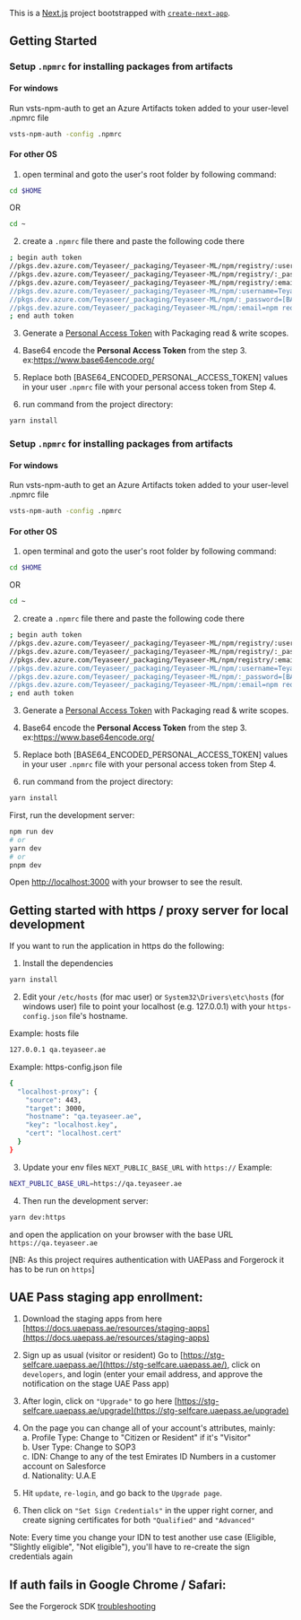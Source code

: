 This is a [Next.js](https://nextjs.org/) project bootstrapped with [`create-next-app`](https://github.com/vercel/next.js/tree/canary/packages/create-next-app).

## Getting Started

### Setup `.npmrc` for installing packages from artifacts

#### For windows

Run vsts-npm-auth to get an Azure Artifacts token added to your user-level .npmrc file

```bash
vsts-npm-auth -config .npmrc
```

#### For other OS

1. open terminal and goto the user's root folder by following command:

```bash
cd $HOME
```

OR

```bash
cd ~
```

2. create a `.npmrc` file there and paste the following code there

```bash
; begin auth token
//pkgs.dev.azure.com/Teyaseer/_packaging/Teyaseer-ML/npm/registry/:username=Teyaseer
//pkgs.dev.azure.com/Teyaseer/_packaging/Teyaseer-ML/npm/registry/:_password=[BASE64_ENCODED_PERSONAL_ACCESS_TOKEN]
//pkgs.dev.azure.com/Teyaseer/_packaging/Teyaseer-ML/npm/registry/:email=npm requires email to be set but doesn't use the value
//pkgs.dev.azure.com/Teyaseer/_packaging/Teyaseer-ML/npm/:username=Teyaseer
//pkgs.dev.azure.com/Teyaseer/_packaging/Teyaseer-ML/npm/:_password=[BASE64_ENCODED_PERSONAL_ACCESS_TOKEN]
//pkgs.dev.azure.com/Teyaseer/_packaging/Teyaseer-ML/npm/:email=npm requires email to be set but doesn't use the value
; end auth token
```

3. Generate a [Personal Access Token](https://dev.azure.com/Teyaseer/_details/security/tokens) with Packaging read & write scopes.

4. Base64 encode the **Personal Access Token** from the step 3.
   ex:https://www.base64encode.org/

5. Replace both [BASE64_ENCODED_PERSONAL_ACCESS_TOKEN] values in your user `.npmrc` file with your personal access token from Step 4.

6. run command from the project directory:

```bash
yarn install
```

### Setup `.npmrc` for installing packages from artifacts

#### For windows

Run vsts-npm-auth to get an Azure Artifacts token added to your user-level .npmrc file

```bash
vsts-npm-auth -config .npmrc
```

#### For other OS

1. open terminal and goto the user's root folder by following command:

```bash
cd $HOME
```

OR

```bash
cd ~
```

2. create a `.npmrc` file there and paste the following code there

```bash
; begin auth token
//pkgs.dev.azure.com/Teyaseer/_packaging/Teyaseer-ML/npm/registry/:username=Teyaseer
//pkgs.dev.azure.com/Teyaseer/_packaging/Teyaseer-ML/npm/registry/:_password=[BASE64_ENCODED_PERSONAL_ACCESS_TOKEN]
//pkgs.dev.azure.com/Teyaseer/_packaging/Teyaseer-ML/npm/registry/:email=npm requires email to be set but doesn't use the value
//pkgs.dev.azure.com/Teyaseer/_packaging/Teyaseer-ML/npm/:username=Teyaseer
//pkgs.dev.azure.com/Teyaseer/_packaging/Teyaseer-ML/npm/:_password=[BASE64_ENCODED_PERSONAL_ACCESS_TOKEN]
//pkgs.dev.azure.com/Teyaseer/_packaging/Teyaseer-ML/npm/:email=npm requires email to be set but doesn't use the value
; end auth token
```

3. Generate a [Personal Access Token](https://dev.azure.com/Teyaseer/_details/security/tokens) with Packaging read & write scopes.

4. Base64 encode the **Personal Access Token** from the step 3.
   ex:https://www.base64encode.org/

5. Replace both [BASE64_ENCODED_PERSONAL_ACCESS_TOKEN] values in your user `.npmrc` file with your personal access token from Step 4.

6. run command from the project directory:

```bash
yarn install
```

First, run the development server:

```bash
npm run dev
# or
yarn dev
# or
pnpm dev
```

Open [http://localhost:3000](http://localhost:3000) with your browser to see the result.

## Getting started with https / proxy server for local development

If you want to run the application in https do the following:

1. Install the dependencies

```bash
yarn install
```

2. Edit your `/etc/hosts` (for mac user) or `System32\Drivers\etc\hosts` (for windows user) file to point your localhost (e.g. 127.0.0.1) with your `https-config.json` file's hostname.

Example: hosts file

```bash
127.0.0.1 qa.teyaseer.ae
```

Example: https-config.json file

```bash
{
  "localhost-proxy": {
    "source": 443,
    "target": 3000,
    "hostname": "qa.teyaseer.ae",
    "key": "localhost.key",
    "cert": "localhost.cert"
  }
}
```

3. Update your env files `NEXT_PUBLIC_BASE_URL` with `https://`
   Example:

```bash
NEXT_PUBLIC_BASE_URL=https://qa.teyaseer.ae
```

4. Then run the development server:

```bash
yarn dev:https
```

and open the application on your browser with the base URL `https://qa.teyaseer.ae`

[NB: As this project requires authentication with UAEPass and Forgerock it has to be run on ```https```]

## UAE Pass staging app enrollment:

1. Download the staging apps from here [https://docs.uaepass.ae/resources/staging-apps](https://docs.uaepass.ae/resources/staging-apps)
2. Sign up as usual (visitor or resident)
   Go to [https://stg-selfcare.uaepass.ae/](https://stg-selfcare.uaepass.ae/), click on `developers`, and login (enter your email address, and approve the notification on the stage UAE Pass app)
3. After login, click on `"Upgrade"` to go here [https://stg-selfcare.uaepass.ae/upgrade](https://stg-selfcare.uaepass.ae/upgrade)
4. On the page you can change all of your account's attributes, mainly: \
   a. Profile Type: Change to "Citizen or Resident" if it's "Visitor" \
   b. User Type: Change to SOP3 \
   c. IDN: Change to any of the test Emirates ID Numbers in a customer account on Salesforce \
   d. Nationality: U.A.E

5. Hit `update`, `re-login`, and go back to the `Upgrade page`.
6. Then click on `"Set Sign Credentials"` in the upper right corner, and create signing certificates for both `"Qualified"` and `"Advanced"`

Note: Every time you change your IDN to test another use case (Eligible, "Slightly eligible", "Not eligible"), you'll have to re-create the sign credentials again

## If auth fails in Google Chrome / Safari:

See the Forgerock SDK [troubleshooting](https://backstage.forgerock.com/docs/sdks/latest/sdks/troubleshooting.html#how_do_i_enable_platform_authenticators_in_safari_ios_and_macos)
